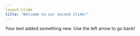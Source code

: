 ```yaml
---
layout:slide
title: "Welcome to our second slide!"
---
```

Your text added something new.
Use the left arrow to go back!
